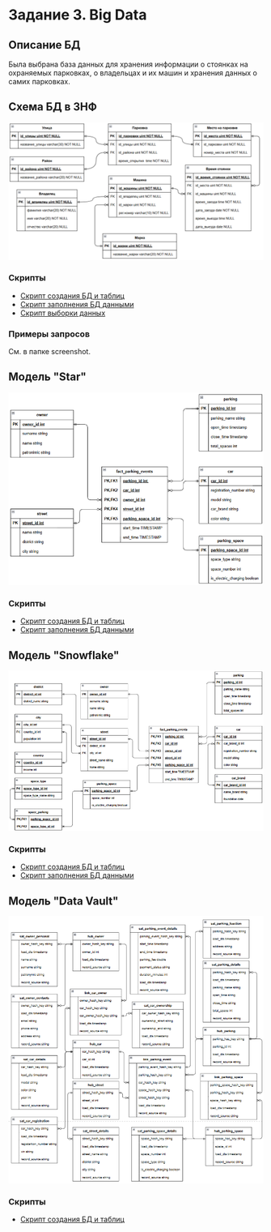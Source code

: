 # Задание 3. Big Data

## Описание БД

Была выбрана база данных для хранения информации о стоянках на охраняемых парковках, о владельцах и их машин и хранения данных о самих парковках.

## Схема БД в 3НФ

![secured_parking.png](secured_parking/secured_parking.png)

### Скрипты
- [Скрипт создания БД и таблиц](secured_parking/create_secured_parking.sql)
- [Скрипт заполнения БД данными](secured_parking/insert_secured_parking.sql)
- [Скрипт выборки данных](secured_parking/select_secured_parking.sql)

### Примеры запросов
См. в папке screenshot.

## Модель "Star"

![secured_parking_star.png](secured_parking_star/secured_parking_star.png)

### Скрипты
- [Скрипт создания БД и таблиц](secured_parking_star/create_secured_parking_star.sql)
- [Скрипт заполнения БД данными](secured_parking_star/insert_secured_parking_star.sql)


## Модель "Snowflake"

![secured_parking_snowflake.png](secured_parking_snowflake/secured_parking_snowflake.png)

### Скрипты
- [Скрипт создания БД и таблиц](secured_parking_snowflake/create_secured_parking_snowflake.sql)
- [Скрипт заполнения БД данными](secured_parking_snowflake/insert_secured_parking_snowflake.sql)

## Модель "Data Vault"

![secured_parking_data_vault.png](secured_parking_data_vault/secured_parking_data_vault.png)

### Скрипты
- [Скрипт создания БД и таблиц](secured_parking_data_vault/create_secured_parking_data_vault.sql)
